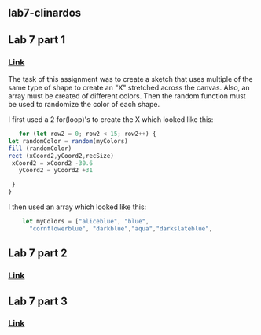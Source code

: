 ## lab7-clinardos

## Lab 7 part 1
### [Link](https://editor.p5js.org/clinardos/full/BwND5gBBwo)
<p> The task of this assignment was to create a sketch that uses multiple of the same type of shape to create an "X" stretched across the canvas. Also, an array must be created of different colors. Then the random function must be used to randomize the color of each shape. 
<p> I first used a 2 for(loop)'s to create the X which looked like this: 
  
  ```Javascript
     for (let row2 = 0; row2 < 15; row2++) {
let randomColor = random(myColors)
fill (randomColor)
 rect (xCoord2,yCoord2,recSize)
   xCoord2 = xCoord2 -30.6
     yCoord2 = yCoord2 +31

   } 
  }
```   
                                  
<p> I then used an array which looked like this:
  
```Javascript
    let myColors = ["aliceblue", "blue",
      "cornflowerblue", "darkblue","aqua","darkslateblue",                                 "azure","midnightblue","lightblue"]  
```
  
## Lab 7 part 2
### [Link](https://editor.p5js.org/clinardos/full/TeeEFzsjz)
                           

## Lab 7 part 3
### [Link](https://editor.p5js.org/clinardos/full/O1eG5h93k)


